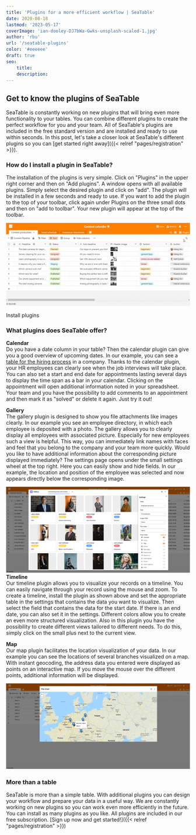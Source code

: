 ```yaml
---
title: 'Plugins for a more efficient workflow | SeaTable'
date: 2020-08-18
lastmod: '2023-05-17'
coverImage: 'ian-dooley-DJ7bWa-Gwks-unsplash-scaled-1.jpg'
author: 'rbu'
url: '/seatable-plugins'
color: '#eeeeee'
draft: true
seo:
    title:
    description:
---
```


## Get to know the plugins of SeaTable

SeaTable is constantly working on new plugins that will bring even more functionality to your tables. You can combine different plugins to create the perfect workflow for you and your team. All of SeaTable's plugins are included in the free standard version and are installed and ready to use within seconds. In this post, let's take a closer look at SeaTable's different plugins so you can [get started right away]({{< relref "pages/registration" >}}).

### How do I install a plugin in SeaTable?

The installation of the plugins is very simple. Click on "Plugins" in the upper right corner and then on "Add plugins". A window opens with all available plugins. Simply select the desired plugin and click on "add". The plugin will be installed in a few seconds and ready to use. If you want to add the plugin to the top of your toolbar, click again under Plugins on the three small dots and then on "add to toolbar". Your new plugin will appear at the top of the toolbar.

![Install plugins](images/Plugins-instaling-.gif)

Install plugins

### What plugins does SeaTable offer?

**Calendar**  
Do you have a date column in your table? Then the calendar plugin can give you a good overview of upcoming dates. In our example, you can see a [table for the hiring process](https://seatable.io/en/vorlage/bdwyaoius76f-0vsreupaa/) in a company. Thanks to the calendar plugin, your HR employees can clearly see when the job interviews will take place. You can also set a start and end date for appointments lasting several days to display the time span as a bar in your calendar. Clicking on the appointment will open additional information noted in your spreadsheet. Your team and you have the possibility to add comments to an appointment and then mark it as "solved" or delete it again. Just try it out!

**Gallery**  
The gallery plugin is designed to show you file attachments like images clearly. In our example you see an employee directory, in which each employee is deposited with a photo. The gallery allows you to clearly display all employees with associated picture. Especially for new employees such a view is helpful. This way, you can immediately link names with faces and feel that you belong to the company and your team more quickly. Would you like to have additional information about the corresponding picture displayed immediately? The settings page opens under the small settings wheel at the top right. Here you can easily show and hide fields. In our example, the location and position of the employee was selected and now appears directly below the corresponding image.

![Plugin Gallery View](images/Bildschirmfoto-2020-08-19-um-09.52.29.png)  
**Timeline**  
Our timeline plugin allows you to visualize your records on a timeline. You can easily navigate through your record using the mouse and zoom. To create a timeline, install the plugin as shown above and set the appropriate table in the settings that contains the data you want to visualize. Then select the field that contains the data for the start date. If there is an end date, you can also set it in the settings. Different colors allow you to create an even more structured visualization. Also in this plugin you have the possibility to create different views tailored to different needs. To do this, simply click on the small plus next to the current view.

**Map**  
Our map plugin facilitates the location visualization of your data. In our example you can see the locations of several branches visualized on a map. With instant geocoding, the address data you entered were displayed as points on an interactive map. If you move the mouse over the different points, additional information will be displayed.

![Plugin maps ](images/Bildschirmfoto-2020-08-19-um-10.34.17.png)

### More than a table

SeaTable is more than a simple table. With additional plugins you can design your workflow and prepare your data in a useful way. We are constantly working on new plugins so you can work even more efficiently in the future. You can install as many plugins as you like. All plugins are included in our free subscription. [Sign up now and get started!]({{< relref "pages/registration" >}})
